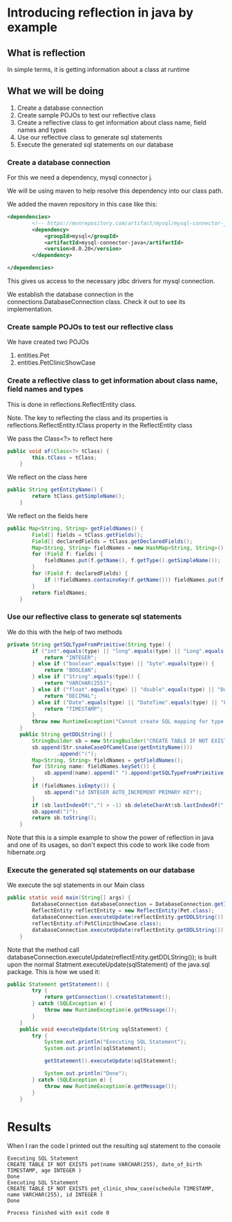 # Introducing reflection in java by example

## What is reflection

In simple terms, it is getting information about a class at runtime

## What we will be doing

1. Create a database connection
2. Create sample POJOs to test our reflective class
3. Create a reflective class to get information about class name, field names and types
4. Use our reflective class to generate sql statements
5. Execute the generated sql statements on our database

### Create a database connection

For this we need a dependency, mysql connector j.

We will be using maven to help resolve this dependency into our class path.

We added the maven repository in this case like this:
```xml
<dependencies>
        <!-- https://mvnrepository.com/artifact/mysql/mysql-connector-java -->
        <dependency>
            <groupId>mysql</groupId>
            <artifactId>mysql-connector-java</artifactId>
            <version>8.0.20</version>
        </dependency>

</dependencies>
```
This gives us access to the necessary jdbc drivers for mysql connection.

We establish the database connection in the connections.DatabaseConnection class. Check it out to see its implementation.

### Create sample POJOs to test our reflective class

We have created two POJOs

1. entities.Pet
2. entities.PetClinicShowCase

### Create a reflective class to get information about class name, field names and types

This is done in reflections.ReflectEntity class.

Note. The key to reflecting the class and its properties is reflections.ReflectEntity.tClass property in the ReflectEntity class

We pass the Class<?> to reflect here
```java
public void of(Class<?> tClass) {
        this.tClass = tClass;
    }
```
We reflect on the class here

```java
public String getEntityName() {
        return tClass.getSimpleName();
    }
```
We reflect on the fields here

```java
public Map<String, String> getFieldNames() {
        Field[] fields = tClass.getFields();
        Field[] declaredFields = tClass.getDeclaredFields();
        Map<String, String> fieldNames = new HashMap<String, String>();
        for (Field f: fields) {
            fieldNames.put(f.getName(), f.getType().getSimpleName());
        }
        for (Field f: declaredFields) {
            if (!fieldNames.containsKey(f.getName())) fieldNames.put(f.getName(), f.getType().getSimpleName());
        }
        return fieldNames;
    }
```
### Use our reflective class to generate sql statements

We do this with the help of two methods
```java
private String getSQLTypeFromPrimitive(String type) {
        if ("int".equals(type) || "long".equals(type) || "Long".equals(type) || "Integer".equals(type) || "short".equals(type)) {
            return "INTEGER";
        } else if ("boolean".equals(type) || "byte".equals(type)) {
            return "BOOLEAN";
        } else if ("String".equals(type)) {
            return "VARCHAR(255)";
        } else if ("float".equals(type) || "double".equals(type) || "Double".equals(type)) {
            return "DECIMAL";
        } else if ("Date".equals(type) || "DateTime".equals(type) || "LocalDateTime".equals(type) || "LocalDate".equals(type)) {
            return "TIMESTAMP";
        }
        throw new RuntimeException("Cannot create SQL mapping for type: " + type);
    }
    public String getDDLString() {
        StringBuilder sb = new StringBuilder("CREATE TABLE IF NOT EXISTS ");
        sb.append(Str.snakeCaseOfCamelCase(getEntityName()))
                .append("(");
        Map<String, String> fieldNames = getFieldNames();
        for (String name: fieldNames.keySet()) {
            sb.append(name).append(" ").append(getSQLTypeFromPrimitive(fieldNames.get(name))).append(", ");
        }
        if (fieldNames.isEmpty()) {
            sb.append("id INTEGER AUTO_INCREMENT PRIMARY KEY");
        }
        if (sb.lastIndexOf(",") > -1) sb.deleteCharAt(sb.lastIndexOf(","));
        sb.append(")");
        return sb.toString();
    }
```

Note that this is a simple example to show the power of reflection in java and one of its usages, so don't expect this code to work like
 code from hibernate.org

### Execute the generated sql statements on our database

We execute the sql statements in our Main class
```java
public static void main(String[] args) {
        DatabaseConnection databaseConnection = DatabaseConnection.getInstance();
        ReflectEntity reflectEntity = new ReflectEntity(Pet.class);
        databaseConnection.executeUpdate(reflectEntity.getDDLString());
        reflectEntity.of(PetClinicShowCase.class);
        databaseConnection.executeUpdate(reflectEntity.getDDLString());
    }
```
Note that the method call databaseConnection.executeUpdate(reflectEntity.getDDLString()); is built upon the normal 
Statment.executeUpdate(sqlStatement) of the java.sql package. This is how we used it:

```java
public Statement getStatement() {
        try {
            return getConnection().createStatement();
        } catch (SQLException e) {
            throw new RuntimeException(e.getMessage());
        }
    }
    public void executeUpdate(String sqlStatement) {
        try {
            System.out.println("Executing SQL Statement");
            System.out.println(sqlStatement);

            getStatement().executeUpdate(sqlStatement);

            System.out.println("Done");
        } catch (SQLException e) {
            throw new RuntimeException(e.getMessage());
        }
    }
```

# Results
When I ran the code I printed out the resulting sql statement to the console
```
Executing SQL Statement
CREATE TABLE IF NOT EXISTS pet(name VARCHAR(255), date_of_birth TIMESTAMP, age INTEGER )
Done
Executing SQL Statement
CREATE TABLE IF NOT EXISTS pet_clinic_show_case(schedule TIMESTAMP, name VARCHAR(255), id INTEGER )
Done

Process finished with exit code 0
```


